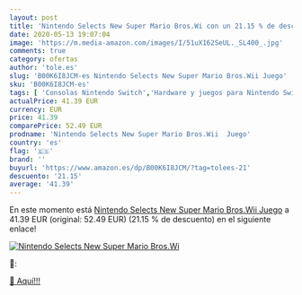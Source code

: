 ```yaml
---
layout: post
title: 'Nintendo Selects New Super Mario Bros.Wi con un 21.15 % de descuento'
date: 2020-05-13 19:07:04
image: 'https://m.media-amazon.com/images/I/51uX162SeUL._SL400_.jpg'
comments: true
category: ofertas
author: 'tole.es'
slug: 'B00K6I8JCM-es Nintendo Selects New Super Mario Bros.Wii Juego'
sku: 'B00K6I8JCM-es'
tags: [ 'Consolas Nintendo Switch','Hardware y juegos para Nintendo Switch','Hogar y cocina','Muebles de TV y multimedia','Muebles de hogar','Sillas Gaming','Videojuegos','nintendo', ]
actualPrice: 41.39 EUR
currency: EUR
price: 41.39
comparePrice: 52.49 EUR
prodname: 'Nintendo Selects New Super Mario Bros.Wii  Juego'
country: 'es'
flag: '🇪🇸'
brand: ''
buyurl: 'https://www.amazon.es/dp/B00K6I8JCM/?tag=tolees-21'
descuento: '21.15'
average: '41.39'
---
```


En este momento está [Nintendo Selects New Super Mario Bros.Wii  Juego](https://www.amazon.es/dp/B00K6I8JCM/?tag=tolees-21) a 41.39 EUR (original: 52.49 EUR) (21.15 %  de descuento) en el siguiente enlace!

[![Nintendo Selects New Super Mario Bros.Wi](https://m.media-amazon.com/images/I/51uX162SeUL._SL400_.jpg)](https://www.amazon.es/dp/B00K6I8JCM/?tag=tolees-21)

🔎:


[🛒 Aquí!!!](https://www.amazon.es/dp/B00K6I8JCM/?tag=tolees-21)
